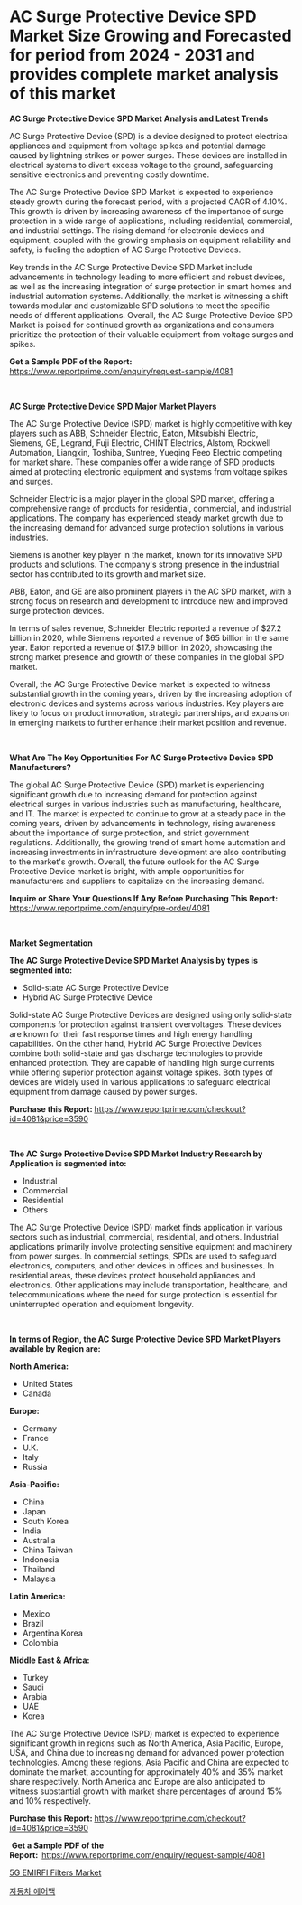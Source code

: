 <p><h1>AC Surge Protective Device SPD Market Size Growing and Forecasted for period from 2024 - 2031 and provides complete market analysis of this market</h1></p><p><strong>AC Surge Protective Device SPD Market Analysis and Latest Trends</strong></p>
<p><p>AC Surge Protective Device (SPD) is a device designed to protect electrical appliances and equipment from voltage spikes and potential damage caused by lightning strikes or power surges. These devices are installed in electrical systems to divert excess voltage to the ground, safeguarding sensitive electronics and preventing costly downtime.</p><p>The AC Surge Protective Device SPD Market is expected to experience steady growth during the forecast period, with a projected CAGR of 4.10%. This growth is driven by increasing awareness of the importance of surge protection in a wide range of applications, including residential, commercial, and industrial settings. The rising demand for electronic devices and equipment, coupled with the growing emphasis on equipment reliability and safety, is fueling the adoption of AC Surge Protective Devices.</p><p>Key trends in the AC Surge Protective Device SPD Market include advancements in technology leading to more efficient and robust devices, as well as the increasing integration of surge protection in smart homes and industrial automation systems. Additionally, the market is witnessing a shift towards modular and customizable SPD solutions to meet the specific needs of different applications. Overall, the AC Surge Protective Device SPD Market is poised for continued growth as organizations and consumers prioritize the protection of their valuable equipment from voltage surges and spikes.</p></p>
<p><strong>Get a Sample PDF of the Report:&nbsp;</strong> <a href="https://www.reportprime.com/enquiry/request-sample/4081">https://www.reportprime.com/enquiry/request-sample/4081</a></p>
<p>&nbsp;</p>
<p><strong>AC Surge Protective Device SPD Major Market Players</strong></p>
<p><p>The AC Surge Protective Device (SPD) market is highly competitive with key players such as ABB, Schneider Electric, Eaton, Mitsubishi Electric, Siemens, GE, Legrand, Fuji Electric, CHINT Electrics, Alstom, Rockwell Automation, Liangxin, Toshiba, Suntree, Yueqing Feeo Electric competing for market share. These companies offer a wide range of SPD products aimed at protecting electronic equipment and systems from voltage spikes and surges.</p><p>Schneider Electric is a major player in the global SPD market, offering a comprehensive range of products for residential, commercial, and industrial applications. The company has experienced steady market growth due to the increasing demand for advanced surge protection solutions in various industries.</p><p>Siemens is another key player in the market, known for its innovative SPD products and solutions. The company's strong presence in the industrial sector has contributed to its growth and market size.</p><p>ABB, Eaton, and GE are also prominent players in the AC SPD market, with a strong focus on research and development to introduce new and improved surge protection devices.</p><p>In terms of sales revenue, Schneider Electric reported a revenue of $27.2 billion in 2020, while Siemens reported a revenue of $65 billion in the same year. Eaton reported a revenue of $17.9 billion in 2020, showcasing the strong market presence and growth of these companies in the global SPD market.</p><p>Overall, the AC Surge Protective Device market is expected to witness substantial growth in the coming years, driven by the increasing adoption of electronic devices and systems across various industries. Key players are likely to focus on product innovation, strategic partnerships, and expansion in emerging markets to further enhance their market position and revenue.</p></p>
<p>&nbsp;</p>
<p><strong>What Are The Key Opportunities For AC Surge Protective Device SPD Manufacturers?</strong></p>
<p><p>The global AC Surge Protective Device (SPD) market is experiencing significant growth due to increasing demand for protection against electrical surges in various industries such as manufacturing, healthcare, and IT. The market is expected to continue to grow at a steady pace in the coming years, driven by advancements in technology, rising awareness about the importance of surge protection, and strict government regulations. Additionally, the growing trend of smart home automation and increasing investments in infrastructure development are also contributing to the market's growth. Overall, the future outlook for the AC Surge Protective Device market is bright, with ample opportunities for manufacturers and suppliers to capitalize on the increasing demand.</p></p>
<p><strong>Inquire or Share Your Questions If Any Before Purchasing This Report:</strong> <a href="https://www.reportprime.com/enquiry/pre-order/4081">https://www.reportprime.com/enquiry/pre-order/4081</a></p>
<p>&nbsp;</p>
<p><strong>Market Segmentation</strong></p>
<p><strong>The AC Surge Protective Device SPD Market Analysis by types is segmented into:</strong></p>
<p><ul><li>Solid-state AC Surge Protective Device</li><li>Hybrid AC Surge Protective Device</li></ul></p>
<p><p>Solid-state AC Surge Protective Devices are designed using only solid-state components for protection against transient overvoltages. These devices are known for their fast response times and high energy handling capabilities. On the other hand, Hybrid AC Surge Protective Devices combine both solid-state and gas discharge technologies to provide enhanced protection. They are capable of handling high surge currents while offering superior protection against voltage spikes. Both types of devices are widely used in various applications to safeguard electrical equipment from damage caused by power surges.</p></p>
<p><strong>Purchase this Report:&nbsp;</strong><a href="https://www.reportprime.com/checkout?id=4081&price=3590">https://www.reportprime.com/checkout?id=4081&price=3590</a></p>
<p>&nbsp;</p>
<p><strong>The AC Surge Protective Device SPD Market Industry Research by Application is segmented into:</strong></p>
<p><ul><li>Industrial</li><li>Commercial</li><li>Residential</li><li>Others</li></ul></p>
<p><p>The AC Surge Protective Device (SPD) market finds application in various sectors such as industrial, commercial, residential, and others. Industrial applications primarily involve protecting sensitive equipment and machinery from power surges. In commercial settings, SPDs are used to safeguard electronics, computers, and other devices in offices and businesses. In residential areas, these devices protect household appliances and electronics. Other applications may include transportation, healthcare, and telecommunications where the need for surge protection is essential for uninterrupted operation and equipment longevity.</p></p>
<p>&nbsp;</p>
<p><strong>In terms of Region, the AC Surge Protective Device SPD Market Players available by Region are:</strong></p>
<p>
    <p> <strong> North America: </strong>
        <ul>
            <li>United States</li>
            <li>Canada</li>
        </ul>
        </p> 
    <p> <strong> Europe: </strong>
        <ul>
            <li>Germany</li>
            <li>France</li>
            <li>U.K.</li>
            <li>Italy</li>
            <li>Russia</li>
        </ul>
        </p> 
    <p> <strong> Asia-Pacific: </strong>
        <ul>
            <li>China</li>
            <li>Japan</li>
            <li>South Korea</li>
            <li>India</li>
            <li>Australia</li>
            <li>China Taiwan</li>
            <li>Indonesia</li>
            <li>Thailand</li>
            <li>Malaysia</li>
        </ul>
        </p> 
    <p> <strong> Latin America: </strong>
        <ul>
            <li>Mexico</li>
            <li>Brazil</li>
            <li>Argentina Korea</li>
            <li>Colombia</li>
        </ul>
        </p> 
    <p> <strong> Middle East & Africa: </strong>
        <ul>
            <li>Turkey</li>
            <li>Saudi</li>
            <li>Arabia</li>
            <li>UAE</li>
            <li>Korea</li>
        </ul>
    </p>
    </p>
<p><p>The AC Surge Protective Device (SPD) market is expected to experience significant growth in regions such as North America, Asia Pacific, Europe, USA, and China due to increasing demand for advanced power protection technologies. Among these regions, Asia Pacific and China are expected to dominate the market, accounting for approximately 40% and 35% market share respectively. North America and Europe are also anticipated to witness substantial growth with market share percentages of around 15% and 10% respectively.</p></p>
<p><strong>Purchase this Report: </strong><a href="https://www.reportprime.com/checkout?id=4081&price=3590">https://www.reportprime.com/checkout?id=4081&price=3590</a></p>
<p>&nbsp;<strong>Get a Sample PDF of the Report:&nbsp;&nbsp;</strong><a href="https://www.reportprime.com/enquiry/request-sample/4081">https://www.reportprime.com/enquiry/request-sample/4081</a></p>
<p><strong></strong></p>
<p><p><a href="https://github.com/FassouRP/Market-Research-Report-List-3/blob/main/5g-emirfi-filters-market.md">5G EMIRFI Filters Market</a></p><p><a href="https://medium.com/@raymondietrich7892023/%EC%9E%90%EB%8F%99%EC%B0%A8-%EC%97%90%EC%96%B4%EB%B0%B1-%EC%8B%9C%EC%9E%A5%EC%9D%80-%EC%8B%9C%EC%9E%A5-%EC%A0%90%EC%9C%A0%EC%9C%A8-%EC%8B%9C%EC%9E%A5-%EB%8F%99%ED%96%A5-%EB%B0%8F-%EC%8B%9C%EC%9E%A5-%EC%84%B1%EC%9E%A5%EC%97%90-%EB%8C%80%ED%95%9C-%EC%A0%95%EB%B3%B4%EB%A5%BC-%EC%A0%9C%EA%B3%B5%ED%95%A9%EB%8B%88%EB%8B%A4-d1cccb77d117">자동차 에어백</a></p></p>